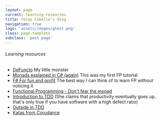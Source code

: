 ```yaml
---
layout: page
current: learning-resources
title: Yeray Cabello's blog
navigation: true
logo: 'assets/images/ghost.png'
class: page-template
subclass: 'post page'
---
```

###### Learning resources
- [DeFuncto](https://github.com/JYCabello/DeFuncto) My little monster
- [Monads explained in C# (again)](https://mikhail.io/2018/07/monads-explained-in-csharp-again/) This was my first FP tutorial
- [F# For fun and profit](https://fsharpforfunandprofit.com/) The best way I can think of to learn FP without noticing it
- [Functional Programming - Don't fear the monad](https://www.youtube.com/watch?v=ZhuHCtR3xq8)
- [Introduction to TDD](https://www.youtube.com/watch?v=EcoIjf3RABI) (She claims that productivity eventually goes up, that's only true if you have software with a high defect ratio)
- [Outside in TDD](https://www.youtube.com/watch?v=XHnuMjah6ps)
- [Katas from Corudance](https://katalyst.codurance.com/)